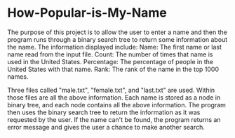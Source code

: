 # How-Popular-is-My-Name

The purpose of this project is to allow the user to enter a name and then the program runs through a binary search tree to return some information about the name. The information displayed include:
Name: The first name or last name read from the input file.
Count: The number of times that name is used in the United States. 
Percentage: The percentage of people in the United States with that name.
Rank: The rank of the name in the top 1000 names. 

Three files called "male.txt", "female.txt", and "last.txt" are used. Within those files are all the above information. Each name is stored as a node in binary tree, and each node contains all the above information. The program then uses the binary search tree to return the information as it was requested by the user. If the name can't be found, the program returns an error message and gives the user a chance to make another search. 
